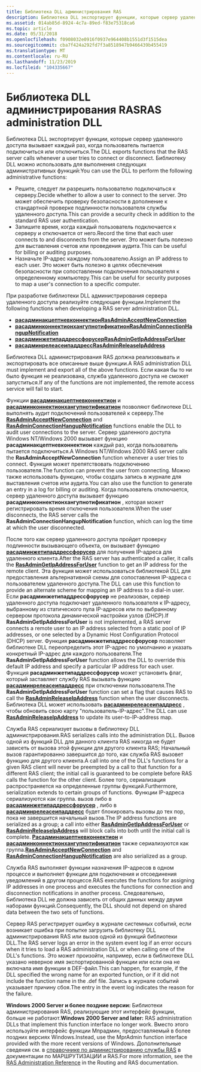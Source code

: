 ```yaml
---
title: Библиотека DLL администрирования RAS
description: Библиотека DLL экспортирует функции, которые сервер удаленного доступа вызывает каждый раз, когда пользователь пытается подключиться или отключиться.
ms.assetid: 014ab85d-8924-4c7a-89ed-f83e75318ca6
ms.topic: article
ms.date: 05/31/2018
ms.openlocfilehash: f0908032e0916f0937e964408b1551d3f1515dea
ms.sourcegitcommit: cba7f424a292fd7f3a8518947b9466439b455419
ms.translationtype: MT
ms.contentlocale: ru-RU
ms.lasthandoff: 11/23/2019
ms.locfileid: "104335667"
---
```

# <a name="ras-administration-dll"></a><span data-ttu-id="c827e-103">Библиотека DLL администрирования RAS</span><span class="sxs-lookup"><span data-stu-id="c827e-103">RAS administration DLL</span></span>

<span data-ttu-id="c827e-104">Библиотека DLL экспортирует функции, которые сервер удаленного доступа вызывает каждый раз, когда пользователь пытается подключиться или отключиться.</span><span class="sxs-lookup"><span data-stu-id="c827e-104">The DLL exports functions that the RAS server calls whenever a user tries to connect or disconnect.</span></span> <span data-ttu-id="c827e-105">Библиотеку DLL можно использовать для выполнения следующих административных функций:</span><span class="sxs-lookup"><span data-stu-id="c827e-105">You can use the DLL to perform the following administrative functions:</span></span>

-   <span data-ttu-id="c827e-106">Решите, следует ли разрешить пользователю подключаться к серверу.</span><span class="sxs-lookup"><span data-stu-id="c827e-106">Decide whether to allow a user to connect to the server.</span></span> <span data-ttu-id="c827e-107">Это может обеспечить проверку безопасности в дополнение к стандартной проверке подлинности пользователя службы удаленного доступа.</span><span class="sxs-lookup"><span data-stu-id="c827e-107">This can provide a security check in addition to the standard RAS user authentication.</span></span>
-   <span data-ttu-id="c827e-108">Запишите время, когда каждый пользователь подключается к серверу и отключается от него.</span><span class="sxs-lookup"><span data-stu-id="c827e-108">Record the time that each user connects to and disconnects from the server.</span></span> <span data-ttu-id="c827e-109">Это может быть полезно для выставления счетов или проведения аудита.</span><span class="sxs-lookup"><span data-stu-id="c827e-109">This can be useful for billing or auditing purposes.</span></span>
-   <span data-ttu-id="c827e-110">Назначьте IP-адрес каждому пользователю.</span><span class="sxs-lookup"><span data-stu-id="c827e-110">Assign an IP address to each user.</span></span> <span data-ttu-id="c827e-111">Это может быть полезно в целях обеспечения безопасности при сопоставлении подключения пользователя к определенному компьютеру.</span><span class="sxs-lookup"><span data-stu-id="c827e-111">This can be useful for security purposes to map a user's connection to a specific computer.</span></span>

<span data-ttu-id="c827e-112">При разработке библиотеки DLL администрирования сервера удаленного доступа реализуйте следующие функции.</span><span class="sxs-lookup"><span data-stu-id="c827e-112">Implement the following functions when developing a RAS server administration DLL.</span></span>

-   [<span data-ttu-id="c827e-113">**расадминакцептневконнектион**</span><span class="sxs-lookup"><span data-stu-id="c827e-113">**RasAdminAcceptNewConnection**</span></span>](rasadminacceptnewconnection.md)
-   [<span data-ttu-id="c827e-114">**расадминконнектионхангупнотификатион**</span><span class="sxs-lookup"><span data-stu-id="c827e-114">**RasAdminConnectionHangupNotification**</span></span>](rasadminconnectionhangupnotification.md)
-   [<span data-ttu-id="c827e-115">**расадминжетипаддрессфорусер**</span><span class="sxs-lookup"><span data-stu-id="c827e-115">**RasAdminGetIpAddressForUser**</span></span>](rasadmingetipaddressforuser.md)
-   [<span data-ttu-id="c827e-116">**расадминрелеасеипаддресс**</span><span class="sxs-lookup"><span data-stu-id="c827e-116">**RasAdminReleaseIpAddress**</span></span>](rasadminreleaseipaddress.md)

<span data-ttu-id="c827e-117">Библиотека DLL администрирования RAS должна реализовывать и экспортировать все описанные выше функции.</span><span class="sxs-lookup"><span data-stu-id="c827e-117">A RAS administration DLL must implement and export all of the above functions.</span></span> <span data-ttu-id="c827e-118">Если какая бы то ни было функция не реализована, служба удаленного доступа не сможет запуститься.</span><span class="sxs-lookup"><span data-stu-id="c827e-118">If any of the functions are not implemented, the remote access service will fail to start.</span></span>

<span data-ttu-id="c827e-119">Функции [**расадминакцептневконнектион**](rasadminacceptnewconnection.md) и [**расадминконнектионхангупнотификатион**](rasadminconnectionhangupnotification.md) позволяют библиотеке DLL выполнять аудит подключений пользователей к серверу.</span><span class="sxs-lookup"><span data-stu-id="c827e-119">The [**RasAdminAcceptNewConnection**](rasadminacceptnewconnection.md) and [**RasAdminConnectionHangupNotification**](rasadminconnectionhangupnotification.md) functions enable the DLL to audit user connections to the server.</span></span> <span data-ttu-id="c827e-120">Сервер удаленного доступа Windows NT/Windows 2000 вызывает функцию **расадминакцептневконнектион** каждый раз, когда пользователь пытается подключиться.</span><span class="sxs-lookup"><span data-stu-id="c827e-120">A Windows NT/Windows 2000 RAS server calls the **RasAdminAcceptNewConnection** function whenever a user tries to connect.</span></span> <span data-ttu-id="c827e-121">Функция может препятствовать подключению пользователя.</span><span class="sxs-lookup"><span data-stu-id="c827e-121">The function can prevent the user from connecting.</span></span> <span data-ttu-id="c827e-122">Можно также использовать функцию, чтобы создать запись в журнале для выставления счетов или аудита.</span><span class="sxs-lookup"><span data-stu-id="c827e-122">You can also use the function to generate an entry in a log for billing or auditing.</span></span> <span data-ttu-id="c827e-123">Когда пользователь отключается, сервер удаленного доступа вызывает функцию **расадминконнектионхангупнотификатион** , которая может регистрировать время отключения пользователя.</span><span class="sxs-lookup"><span data-stu-id="c827e-123">When the user disconnects, the RAS server calls the **RasAdminConnectionHangupNotification** function, which can log the time at which the user disconnected.</span></span>

<span data-ttu-id="c827e-124">После того как сервер удаленного доступа пройдет проверку подлинности вызывающего объекта, он вызывает функцию [**расадминжетипаддрессфорусер**](rasadmingetipaddressforuser.md) для получения IP-адреса для удаленного клиента.</span><span class="sxs-lookup"><span data-stu-id="c827e-124">After the RAS server has authenticated a caller, it calls the [**RasAdminGetIpAddressForUser**](rasadmingetipaddressforuser.md) function to get an IP address for the remote client.</span></span> <span data-ttu-id="c827e-125">Эта функция может использоваться библиотекой DLL для предоставления альтернативной схемы для сопоставления IP-адреса с пользователем удаленного доступа.</span><span class="sxs-lookup"><span data-stu-id="c827e-125">The DLL can use this function to provide an alternate scheme for mapping an IP address to a dial-in user.</span></span> <span data-ttu-id="c827e-126">Если **расадминжетипаддрессфорусер** не реализован, сервер удаленного доступа подключает удаленного пользователя к IP-адресу, выбранному из статического пула IP-адресов или по выбранному сервером протокола динамической настройки узлов (DHCP).</span><span class="sxs-lookup"><span data-stu-id="c827e-126">If **RasAdminGetIpAddressForUser** is not implemented, a RAS server connects a remote user to an IP address selected from a static pool of IP addresses, or one selected by a Dynamic Host Configuration Protocol (DHCP) server.</span></span> <span data-ttu-id="c827e-127">Функция **расадминжетипаддрессфорусер** позволяет библиотеке DLL переопределить этот IP-адрес по умолчанию и указать конкретный IP-адрес для каждого пользователя.</span><span class="sxs-lookup"><span data-stu-id="c827e-127">The **RasAdminGetIpAddressForUser** function allows the DLL to override this default IP address and specify a particular IP address for each user.</span></span> <span data-ttu-id="c827e-128">Функция **расадминжетипаддрессфорусер** может установить флаг, который заставляет службу RAS вызывать функцию [**расадминрелеасеипаддресс**](rasadminreleaseipaddress.md) при отключении пользователя.</span><span class="sxs-lookup"><span data-stu-id="c827e-128">The **RasAdminGetIpAddressForUser** function can set a flag that causes RAS to call the [**RasAdminReleaseIpAddress**](rasadminreleaseipaddress.md) function when the user disconnects.</span></span> <span data-ttu-id="c827e-129">Библиотека DLL может использовать [**расадминрелеасеипаддресс**](rasadminreleaseipaddress.md) , чтобы обновить свою карту "пользователь-IP-адрес".</span><span class="sxs-lookup"><span data-stu-id="c827e-129">The DLL can use [**RasAdminReleaseIpAddress**](rasadminreleaseipaddress.md) to update its user-to-IP-address map.</span></span>

<span data-ttu-id="c827e-130">Служба RAS сериализует вызовы в библиотеку DLL администрирования.</span><span class="sxs-lookup"><span data-stu-id="c827e-130">RAS serializes calls into the administration DLL.</span></span> <span data-ttu-id="c827e-131">Вызов одной из функций DLL для данного клиента RAS никогда не будет зависеть от вызова этой функции для другого клиента RAS; Начальный вызов гарантированно завершится до того, как служба RAS вызовет функцию для другого клиента.</span><span class="sxs-lookup"><span data-stu-id="c827e-131">A call into one of the DLL's functions for a given RAS client will never be preempted by a call to that function for a different RAS client; the initial call is guaranteed to be complete before RAS calls the function for the other client.</span></span> <span data-ttu-id="c827e-132">Более того, сериализация распространяется на определенные группы функций.</span><span class="sxs-lookup"><span data-stu-id="c827e-132">Furthermore, serialization extends to certain groups of functions.</span></span> <span data-ttu-id="c827e-133">Функции IP-адреса сериализуются как группа. вызов либо в [**расадминжетипаддрессфорусер**](rasadmingetipaddressforuser.md) , либо в [**расадминрелеасеипаддресс**](rasadminreleaseipaddress.md) будет блокировать вызовы до тех пор, пока не завершится начальный вызов.</span><span class="sxs-lookup"><span data-stu-id="c827e-133">The IP address functions are serialized as a group; a call into either [**RasAdminGetIpAddressForUser**](rasadmingetipaddressforuser.md) or [**RasAdminReleaseIpAddress**](rasadminreleaseipaddress.md) will block calls into both until the initial call is complete.</span></span> <span data-ttu-id="c827e-134">[**Расадминакцептневконнектион**](rasadminacceptnewconnection.md) и [**расадминконнектионхангупнотификатион**](rasadminconnectionhangupnotification.md) также сериализуются как группа.</span><span class="sxs-lookup"><span data-stu-id="c827e-134">[**RasAdminAcceptNewConnection**](rasadminacceptnewconnection.md) and [**RasAdminConnectionHangupNotification**](rasadminconnectionhangupnotification.md) are also serialized as a group.</span></span>

<span data-ttu-id="c827e-135">Служба RAS выполняет функции назначения IP-адресов в одном процессе и выполняет функции для подключения и отсоединения уведомлений в другом процессе.</span><span class="sxs-lookup"><span data-stu-id="c827e-135">RAS executes the functions for assigning IP addresses in one process and executes the functions for connection and disconnection notifications in another process.</span></span> <span data-ttu-id="c827e-136">Следовательно, Библиотека DLL не должна зависеть от общих данных между двумя наборами функций.</span><span class="sxs-lookup"><span data-stu-id="c827e-136">Consequently, the DLL should not depend on shared data between the two sets of functions.</span></span>

<span data-ttu-id="c827e-137">Сервер RAS регистрирует ошибку в журнале системных событий, если возникает ошибка при попытке загрузить библиотеку DLL администрирования RAS или вызов одной из функций библиотеки DLL.</span><span class="sxs-lookup"><span data-stu-id="c827e-137">The RAS server logs an error in the system event log if an error occurs when it tries to load a RAS administration DLL or when calling one of the DLL's functions.</span></span> <span data-ttu-id="c827e-138">Это может произойти, например, если в библиотеке DLL указано неверное имя экспортированной функции или если она не включала имя функции в DEF-файл.</span><span class="sxs-lookup"><span data-stu-id="c827e-138">This can happen, for example, if the DLL specified the wrong name for an exported function, or if it did not include the function name in the .def file.</span></span> <span data-ttu-id="c827e-139">Запись в журнале событий указывает причину сбоя.</span><span class="sxs-lookup"><span data-stu-id="c827e-139">The entry in the event log indicates the reason for the failure.</span></span>

<span data-ttu-id="c827e-140">**Windows 2000 Server и более поздние версии:** Библиотеки администрирования RAS, реализующие этот интерфейс функции, больше не работают.</span><span class="sxs-lookup"><span data-stu-id="c827e-140">**Windows 2000 Server and later:** RAS administration DLLs that implement this function interface no longer work.</span></span> <span data-ttu-id="c827e-141">Вместо этого используйте интерфейс функции Мпрадмин, предоставляемый в более поздних версиях Windows.</span><span class="sxs-lookup"><span data-stu-id="c827e-141">Instead, use the MprAdmin function interface provided with the more recent versions of Windows.</span></span> <span data-ttu-id="c827e-142">Дополнительные сведения см. в [справочнике по администрированию службы RAS](remote-access-service-administration-reference.md) в документации по МАРШРУТИЗАЦИИ и RAS.</span><span class="sxs-lookup"><span data-stu-id="c827e-142">For more information, see the [RAS Administration Reference](remote-access-service-administration-reference.md) in the Routing and RAS documentation.</span></span>

 

 




